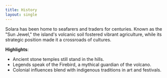 ```yaml
---
title: History
layout: single
---
```


Solara has been home to seafarers and traders for centuries. Known as the "Sun Jewel," the island's volcanic soil fostered vibrant agriculture, while its strategic position made it a crossroads of cultures.

**Highlights**:
- Ancient stone temples still stand in the hills.
- Legends speak of the Firebird, a mythical guardian of the volcano.
- Colonial influences blend with indigenous traditions in art and festivals.
